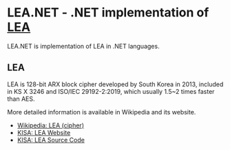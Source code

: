 ﻿# LEA.NET - .NET implementation of [LEA](https://seed.kisa.or.kr/kisa/algorithm/EgovLeaInfo.do)
LEA.NET is implementation of LEA in .NET languages.

## LEA
LEA is 128-bit ARX block cipher developed by South Korea in 2013, included in KS X 3246 and ISO/IEC 29192-2:2019, which usually 1.5~2 times faster than AES.

More detailed information is available in Wikipedia and its website.

* [Wikipedia: LEA (cipher)](https://en.wikipedia.org/wiki/LEA_(cipher))
* [KISA: LEA Website](https://seed.kisa.or.kr/kisa/algorithm/EgovLeaInfo.do)
* [KISA: LEA Source Code](https://seed.kisa.or.kr/kisa/Board/20/detailView.do)